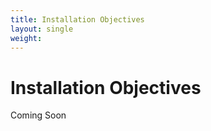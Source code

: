 ```yaml
---
title: Installation Objectives
layout: single
weight:
---
```

# Installation Objectives

Coming Soon
